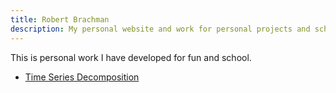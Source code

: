```yaml
---
title: Robert Brachman
description: My personal website and work for personal projects and school. This site is a work in progress.
---
```


This is personal work I have developed for fun and school.

- [Time Series Decomposition](/inital_setup/index.md)
